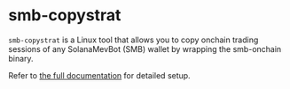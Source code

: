# smb-copystrat

`smb-copystrat` is a Linux tool that allows you to copy onchain trading sessions of any SolanaMevBot (SMB) wallet by wrapping the smb-onchain binary.

Refer to [the full documentation]() for detailed setup.
